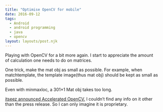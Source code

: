 ```yaml
---
title: "Optimise OpenCV for mobile"
date: 2016-09-12
tags:
  - Android
  - android programming
  - java
  - opencv
layout: layouts/post.njk
---
```

Playing with OpenCV for a bit more again. I start to appreciate the amount of calculation one needs to do on matrices.

One trick, make the mat obj as small as possible. For example, when matchtemplate, the template image(thus mat obj) should be kept as small as possible.

Even with minmaxloc, a 301×1 Mat obj takes too long.

[itseez announced Accelerated OpenCV.](http://opencv.org/itseez-announces-release-of-accelerated-cv-library.html) I couldn’t find any info on it other than the press release. So I can only imagine it is proprietary.
